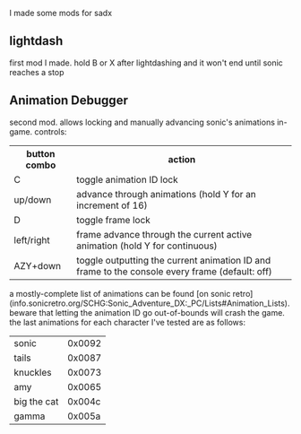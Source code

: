 I made some mods for sadx
​
## lightdash
first mod I made. hold B or X after lightdashing and it won't end until sonic reaches a stop
​
## Animation Debugger
second mod. allows locking and manually advancing sonic's animations in-game.
controls:
​
<table>
<tr><th>button combo</th><th>action</th></tr>
<tr><td>C</td><td>toggle animation ID lock</td></tr>
<tr><td>up/down</td><td>advance through animations (hold Y for an increment of 16)</td></tr>
<tr><td>D</td><td>toggle frame lock</td></tr>
<tr><td>left/right</td><td>frame advance through the current active animation (hold Y for continuous)</td></tr>
<tr><td>AZY+down</td><td>toggle outputting the current animation ID and frame to the console every frame (default: off)</td></tr>
</table>
​
a mostly-complete list of animations can be found [on sonic retro](info.sonicretro.org/SCHG:Sonic_Adventure_DX:_PC/Lists#Animation_Lists). beware that letting the animation ID go out-of-bounds will crash the game. the last animations for each character I've tested are as follows:
​
<table>
<tr><td>sonic</td><td>0x0092</td></tr>
<tr><td>tails</td><td>0x0087</td></tr>
<tr><td>knuckles</td><td>0x0073</td></tr>
<tr><td>amy</td><td>0x0065</td></tr>
<tr><td>big the cat</td><td>0x004c</td></tr>
<tr><td>gamma</td><td>0x005a</td></tr>
</table>
​